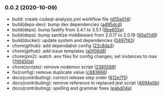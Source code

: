## <small>0.0.2 (2020-10-09)</small>

-   build: create codeql-analysis.yml workflow file ([d55a014](https://github.com/Somerset-SIDeR-Programme/ydh-sider-obfuscation-service/commit/d55a014))
-   build(deps-dev): bump dev dependencies ([a495dcd](https://github.com/Somerset-SIDeR-Programme/ydh-sider-obfuscation-service/commit/a495dcd))
-   build(deps): bump fastify from 3.4.1 to 3.5.1 ([9be655e](https://github.com/Somerset-SIDeR-Programme/ydh-sider-obfuscation-service/commit/9be655e))
-   build(deps): bump sanitize-middleware from 2.0.17 to 2.0.19 ([90a51d9](https://github.com/Somerset-SIDeR-Programme/ydh-sider-obfuscation-service/commit/90a51d9))
-   build(docker): update system and dependencies ([0497f43](https://github.com/Somerset-SIDeR-Programme/ydh-sider-obfuscation-service/commit/0497f43))
-   chore(github): add dependabot config ([22c8da3](https://github.com/Somerset-SIDeR-Programme/ydh-sider-obfuscation-service/commit/22c8da3))
-   chore(github): add issue templates ([a0f06d8](https://github.com/Somerset-SIDeR-Programme/ydh-sider-obfuscation-service/commit/a0f06d8))
-   chore(pm2): watch .env files for config changes; set instances to max ([795650d](https://github.com/Somerset-SIDeR-Programme/ydh-sider-obfuscation-service/commit/795650d))
-   chore(scripts): remove nodemon script ([2385588](https://github.com/Somerset-SIDeR-Programme/ydh-sider-obfuscation-service/commit/2385588))
-   fix(config): remove duplicate value ([c883666](https://github.com/Somerset-SIDeR-Programme/ydh-sider-obfuscation-service/commit/c883666))
-   docs(contributing): correct release step order ([612e7f5](https://github.com/Somerset-SIDeR-Programme/ydh-sider-obfuscation-service/commit/612e7f5))
-   docs(contributing): remove reference to replaced jest script ([4694e0b](https://github.com/Somerset-SIDeR-Programme/ydh-sider-obfuscation-service/commit/4694e0b))
-   docs(contributing): spelling and grammar fixes ([eabd04a](https://github.com/Somerset-SIDeR-Programme/ydh-sider-obfuscation-service/commit/eabd04a))
